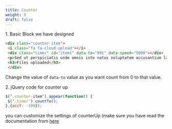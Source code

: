 ```yaml
---
title: Counter
weight: 9
draft: false
---
```


1\. Basic Block we have designed  
```html
<div class="counter-item">
 <i class="fa fa-cloud-upload"></i>
 <div class="timer" id="item1" data-to="991" data-speed="5000"></div>
 <p>Sed ut perspiciatis unde omnis iste natus voluptatem accusantium laudantium aperiam.</p>
 <h3>Files uploaded</h3>
 </div>
```  
Change the value of `data-to` value as you want count from 0 to that value.

2\. jQuery code for counter up  
```js
$(‘.counter-item’).appear(function() {  
 $(‘.timer’).countTo();  
},{accY: -100});  
```  
you can customize the settings of counterUp (make sure you have read the documentation from [here](http://bfintal.github.io/Counter-Up/demo/demo.html)